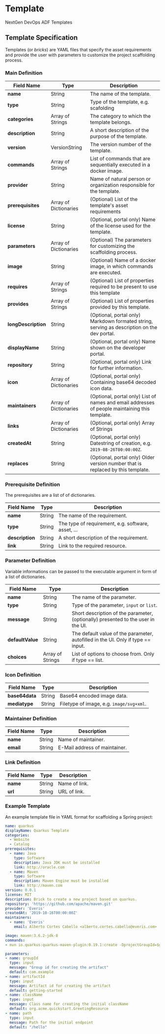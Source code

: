 # Template
NextGen DevOps ADF Templates

## Template Specification

Templates (or *bricks*) are YAML files that specify the asset requirements and provide the user with parameters to customize the project scaffolding process.

### Main Definition

| Field Name        | Type                  | Description                                              |
| ----------------- | --------------------- | -------------------------------------------------------- |
| **name**          | String                | The name of the template.                                |
| **type**          | String                | Type of the template, e.g. scafolding                    |
| **categories**    | Array of Strings      | The category to which the template belongs.              |
| **description**   | String                | A short description of the purpose of the template.      |
| **version**       | VersionString         | The version number of the template.                      |
| **commands**      | Array of Strings      | List of commands that are sequentially executed in a docker image.        |
| **provider**      | String                | Name of natural person or organization responsible for the template.      |
| **prerequisites** | Array of Dictionaries | (Optional) List of the template's asset requirements                      |
| **license**       | String                | (Optional, portal only) Name of the license used for the template.        |
| **parameters**    | Array of Dictionaries | (Optional) The parameters for customizing the scaffolding process.        |
| **image**         | String                | (Optional) Name of a docker image, in which commands are executed.        |
| **requires**      | Array of Strings      | (Optional) List of properties required to be present to use this template | 
| **provides**      | Array of Strings      | (Optional) List of properties provided by this template. |
| **longDescription** | String              | (Optional, portal only) Markdown formated string, serving as description on the dev portal. |
| **displayName** | String | (Optional, portal only) Name shown on the developer portal. |
| **repository** | String | (Optional, portal only) Link for further information. |
| **icon** | Array of Dictionaries | (Optional, portal only) Containing base64 decoded icon data. |
| **maintainers** | Array of Dictionaries | (Optional, portal only) List of names and email addresses of people maintaining this template. |
| **links** | Array of Dictionaries | (Optional, portal only) Array of Strings | List of links for further information. |
| **createdAt** | String | (Optional, portal only) Datestring of creation, e.g. `2019-08-26T00:00:00Z`. |
| **replaces** | String | (Optional, portal only) Older version number that is replaced by this template. |

### Prerequisite Definition 

The prerequisites are a list of of dictionaries.

| Field Name      | Type   | Description                                        |
| --------------- | ------ | -------------------------------------------------- |
| **name**        | String | The name of the requirement.                       |
| **type**        | String | The type of requirement, e.g. software, asset, ... | 
| **description** | String | A short description of the requirement.            | 
| **link**        | String | Link to the required resource.                     |

### Parameter Definition

Variable informations can be passed to the executable argument in form of a list of dictionaries.

| Field Name       | Type   | Description                                                  |
| ---------------- | ------ | ------------------------------------------------------------ |
| **name**         | String | The name of the parameter.                                   |
| **type**         | String | Type of the parameter, `input` or `list`.                        |
| **message**      | String | Short description of the parameter, (optionally) presented to the user in the UI. |
| **defaultValue** | String | The default value of the parameter, autofilled in the UI. Only if type == input.  |
| **choices**      | Array of Strings | List of options to choose from. Only if type == list. |

### Icon Definition 

| Field Name     | Type   | Description                              |
| -------------- | ------ | ---------------------------------------- |
| **base64data** | String | Base64 encoded image data.               |
| **mediatype**  | String | Filetype of image, e.g. `image/svg+xml`. |

### Maintainer Definition 

| Field Name | Type   | Description                   |
| ---------- | ------ | ----------------------------- |
| **name**   | String | Name of maintainer.           |
| **email**  | String | E-Mail address of maintainer. |

### Link Definition

| Field Name | Type   | Description   |
| ---------- | ------ | ------------- |
| **name**   | String | Name of link. |
| **url**    | String | URL of link.  |



### Example Template

An example template file in YAML format for scaffolding a Spring project:

```yaml
name: quarkus
displayName: Quarkus Template
categories: 
  - Website
  - Catalog
prerequisites:
  - name: Java
    type: Software
    description: Java JDK must be installed
    link: http://oracle.com
  - name: Maven
    type: Software
    description: Maven Engine must be installed
    link: http://maven.com
version: 0.0.1
license: MIT
description: Brick to create a new project based on quarkus.
repository: 'https://github.com/apache/maven.git'
provider: 'Everis'
createdAt: '2019-10-16T00:00:00Z'
maintainers:
  - name: 'Everis'
    email: Alberto Cortes Cabello <alberto.cortes.cabello@everis.com>

image: maven:3.6.2-jdk-8
commands:
- mvn io.quarkus:quarkus-maven-plugin:0.19.1:create -DprojectGroupId=$groupId -DprojectArtifactId=$artifactId -DclassName=$className -Dpath=$path

parameters:
- name: groupId
  type: input
  message: "Group id for creating the artifact"
  default: com.example
- name: artifactId
  type: input
  message: Artifact id for creating the artifact
  default: getting-started
- name: className
  type: input
  message: Class name for creating the initial className
  default: org.acme.quickstart.GreetingResource
- name: path
  type: input
  message: Path for the initial endpoint
  default: "/hello"
 ```
